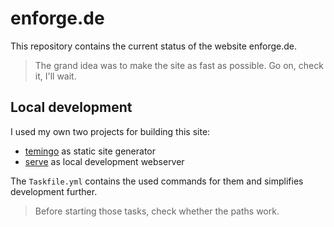 # enforge.de

This repository contains the current status of the website enforge.de.

> The grand idea was to make the site as fast as possible. Go on, check it, I'll wait.

## Local development

I used my own two projects for building this site:
- [temingo](https://github.com/thetillhoff/temingo) as static site generator
- [serve](https://github.com/thetillhoff/serve) as local development webserver

The `Taskfile.yml` contains the used commands for them and simplifies development further.
> Before starting those tasks, check whether the paths work.
